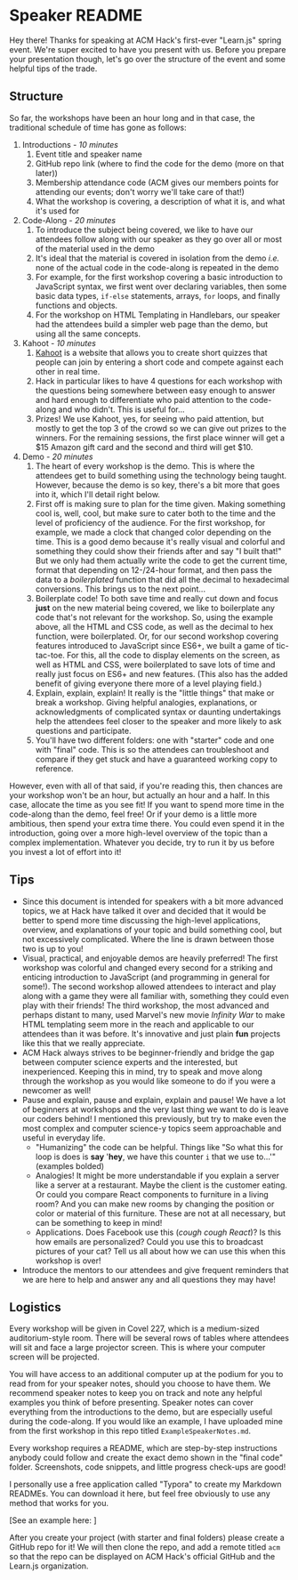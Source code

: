 # Speaker README

Hey there! Thanks for speaking at ACM Hack's first-ever "Learn.js" spring event. We're super excited to have you present with us. Before you prepare your presentation though, let's go over the structure of the event and some helpful tips of the trade.

## Structure

So far, the workshops have been an hour long and in that case, the traditional schedule of time has gone as follows:

1. Introductions - *10 minutes*
   1. Event title and speaker name
   2. GitHub repo link (where to find the code for the demo (more on that later))
   3. Membership attendance code (ACM gives our members points for attending our events; don't worry we'll take care of that!)
   4. What the workshop is covering, a description of what it is, and what it's used for
2. Code-Along - *20 minutes*
   1. To introduce the subject being covered, we like to have our attendees follow along with our speaker as they go over all or most of the material used in the demo
   2. It's ideal that the material is covered in isolation from the demo *i.e.* none of the actual code in the code-along is repeated in the demo
   3. For example, for the first workshop covering a basic introduction to JavaScript syntax, we first went over declaring variables, then some basic data types, `if-else` statements, arrays, `for` loops, and finally functions and objects. 
   4. For the workshop on HTML Templating in Handlebars, our speaker had the attendees build a simpler web page than the demo, but using all the same concepts.
3. Kahoot - *10 minutes*
   1. [Kahoot](https://kahoot.com/) is a website that allows you to create short quizzes that people can join by entering a short code and compete against each other in real time. 
   2. Hack in particular likes to have 4 questions for each workshop with the questions being somewhere between easy enough to answer and hard enough to differentiate who paid attention to the code-along and who didn't. This is useful for...
   3. Prizes! We use Kahoot, yes, for seeing who paid attention, but mostly to get the top 3 of the crowd so we can give out prizes to the winners. For the remaining sessions, the first place winner will get a \$15 Amazon gift card and the second and third will get \$10.
4. Demo - *20 minutes*
   1. The heart of every workshop is the demo. This is where the attendees get to build something using the technology being taught. However, because the demo is so key, there's a bit more that goes into it, which I'll detail right below.
   2. First off is making sure to plan for the time given. Making something cool is, well, cool, but make sure to cater both to the time and the level of proficiency of the audience. For the first workshop, for example, we made a clock that changed color depending on the time. This is a good demo because it's really visual and colorful and something they could show their friends after and say "I built that!" But we only had them actually write the code to get the current time, format that depending on 12-/24-hour format, and then pass the data to a *boilerplated* function that did all the decimal to hexadecimal conversions. This brings us to the next point...
   3. Boilerplate code! To both save time and really cut down and focus **just** on the new material being covered, we like to boilerplate any code that's not relevant for the workshop. So, using the example above, all the HTML and CSS code, as well as the decimal to hex function, were boilerplated. Or, for our second workshop covering features introduced to JavaScript since ES6+, we built a game of tic-tac-toe. For this, all the code to display elements on the screen, as well as HTML and CSS, were boilerplated to save lots of time and really just focus on ES6+ and new features. (This also has the added benefit of giving everyone there more of a level playing field.)
   4. Explain, explain, explain! It really is the "little things" that make or break a workshop. Giving helpful analogies, explanations, or acknowledgments of complicated syntax or daunting undertakings help the attendees feel closer to the speaker and more likely to ask questions and participate. 
   5. You'll have two different folders: one with "starter" code and one with "final" code. This is so the attendees can troubleshoot and compare if they get stuck and have a guaranteed working copy to reference. 

However, even with all of that said, if you're reading this, then chances are your workshop won't be an hour, but actually an hour and a half. In this case, allocate the time as you see fit! If you want to spend more time in the code-along than the demo, feel free! Or if your demo is a little more ambitious, then spend your extra time there. You could even spend it in the introduction, going over a more high-level overview of the topic than a complex implementation. Whatever you decide, try to run it by us before you invest a lot of effort into it!

## Tips

- Since this document is intended for speakers with a bit more advanced topics, we at Hack have talked it over and decided that it would be better to spend more time discussing the high-level applications, overview, and explanations of your topic and build something cool, but not excessively complicated. Where the line is drawn between those two is up to you!
- Visual, practical, and enjoyable demos are heavily preferred! The first workshop was colorful and changed every second for a striking and enticing introduction to JavaScript (and programming in general for some!). The second workshop allowed attendees to interact and play along with a game they were all familiar with, something they could even play with their friends! The third workshop, the most advanced and perhaps distant to many, used Marvel's new movie *Infinity War* to make HTML templating seem more in the reach and applicable to our attendees than it was before. It's innovative and just plain **fun** projects like this that we really appreciate.
- ACM Hack always strives to be beginner-friendly and bridge the gap between computer science experts and the interested, but inexperienced. Keeping this in mind, try to speak and move along through the workshop as you would like someone to do if you were a newcomer as well!
- Pause and explain, pause and explain, explain and pause! We have a lot of beginners at workshops and the very last thing we want to do is leave our coders behind! I mentioned this previously, but try to make even the most complex and computer science-y topics seem approachable and useful in everyday life.
  - "Humanizing" the code can be helpful. Things like "So what this for loop is does is **say** '**hey**, we have this counter `i` that we use to…'" (examples bolded)
  - Analogies! It might be more understandable if you explain a server like a server at a restaurant. Maybe the client is the customer eating. Or could you compare React components to furniture in a living room? And you can make new rooms by changing the position or color or material of this furniture. These are not at all necessary, but can be something to keep in mind!
  - Applications. Does Facebook use this (*cough cough React*)? Is this how emails are personalized? Could you use this to broadcast pictures of your cat? Tell us all about how we can use this when this workshop is over!
- Introduce the mentors to our attendees and give frequent reminders that we are here to help and answer any and all questions they may have!

## Logistics

Every workshop will be given in Covel 227, which is a medium-sized auditorium-style room. There will be several rows of tables where attendees will sit and face a large projector screen. This is where your computer screen will be projected. 

You will have access to an additional computer up at the podium for you to read from for your speaker notes, should you choose to have them. We recommend speaker notes to keep you on track and note any helpful examples you think of before presenting. Speaker notes can cover everything from the introductions to the demo, but are especially useful during the code-along. If you would like an example, I have uploaded mine from the first workshop in this repo titled `ExampleSpeakerNotes.md`.

Every workshop requires a README, which are step-by-step instructions anybody could follow and create the exact demo shown in the "final code" folder. Screenshots, code snippets, and little progress check-ups are good!

I personally use a free application called "Typora" to create my Markdown READMEs. You can download it here, but feel free obviously to use any method that works for you.

[See an example here: ]

After you create your project (with starter and final folders) please create a GitHub repo for it! We will then clone the repo, and add a remote titled `acm` so that the repo can be displayed on ACM Hack's official GitHub and the Learn.js organization. 
